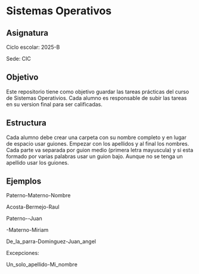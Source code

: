# Sistemas Operativos
## Asignatura
Ciclo escolar: 2025-B

Sede: CIC

## Objetivo

Este repositorio tiene como objetivo guardar las tareas prácticas del curso de Sistemas Operativios.
Cada alumno es responsable de subir las tareas en su version final para ser calificadas.

## Estructura

Cada alumno debe crear una carpeta con su nombre completo
y en lugar de espacio usar guiones. Empezar con los
apellidos y al final los nombres. Cada parte va separada
por guion medio (primera letra mayuscula) y si esta formado
por varias palabras usar un guion bajo. Aunque no se tenga
un apellido usar los guiones.

## Ejemplos

Paterno-Materno-Nombre

Acosta-Bermejo-Raul

Paterno--Juan

-Materno-Miriam

De_la_parra-Dominguez-Juan_angel

Excepciones:

Un_solo_apellido-Mi_nombre
